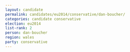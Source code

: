 ```yaml
---
layout: candidate
permalink: candidates/eu2014/conservative/dan-boucher/
categories: candidate conservative
election: eu2014
list-rank: 2
person: dan-boucher
region: wales
party: conservative
---
```

